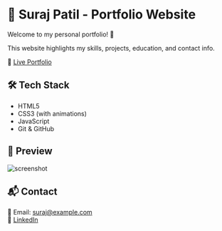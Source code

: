 # 💼 Suraj Patil - Portfolio Website

Welcome to my personal portfolio! 🚀

This website highlights my skills, projects, education, and contact info.

🔗 [Live Portfolio](https://yourusername.github.io/my-portfolio)

## 🛠 Tech Stack
- HTML5
- CSS3 (with animations)
- JavaScript
- Git & GitHub

## 📸 Preview
![screenshot](images/portfolio-preview.png)

## 📬 Contact
📧 Email: suraj@example.com  
🔗 [LinkedIn](https://www.linkedin.com/in/suraj-patil-a3144b334)
